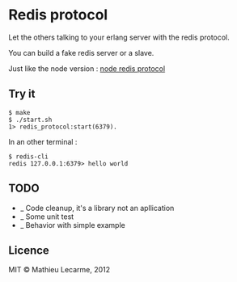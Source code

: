 Redis protocol
==============

Let the others talking to your erlang server with the redis protocol.

You can build a fake redis server or a slave.

Just like the node version : [node redis protocol](https://github.com/athoune/node-redis-protocol)

Try it
------

    $ make
    $ ./start.sh
    1> redis_protocol:start(6379).

In an other terminal :

    $ redis-cli
    redis 127.0.0.1:6379> hello world

TODO
----

 * _ Code cleanup, it's a library not an apllication
 * _ Some unit test
 * _ Behavior with simple example

Licence
-------

MIT © Mathieu Lecarme, 2012

